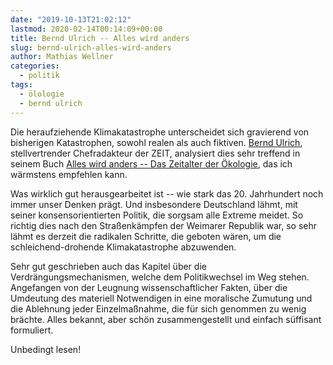 ```yaml
---
date: "2019-10-13T21:02:12"
lastmod: 2020-02-14T00:14:09+00:00
title: Bernd Ulrich -- Alles wird anders
slug: bernd-ulrich-alles-wird-anders
author: Mathias Wellner
categories:
  - politik
tags:
  - ölologie
  - bernd ulrich
---
```


Die heraufziehende Klimakatastrophe unterscheidet sich gravierend von bisherigen Katastrophen, sowohl realen als auch fiktiven. [Bernd Ulrich](https://www.zeit.de/autoren/U/Bernd_Ulrich/index.xml), stellvertrender Chefradakteur der ZEIT, analysiert dies sehr treffend in seinem Buch [Alles wird anders -- Das Zeitalter der Ökologie](https://www.kiwi-verlag.de/buch/alles-wird-anders/978-3-462-05365-4/), das ich wärmstens empfehlen kann.

<!--more-->

Was wirklich gut herausgearbeitet ist -- wie stark das 20. Jahrhundert noch immer unser Denken prägt. Und insbesondere Deutschland lähmt, mit seiner konsensorientierten Politik, die sorgsam alle Extreme meidet. So richtig dies nach den Straßenkämpfen der Weimarer Republik war, so sehr lähmt es derzeit die radikalen Schritte, die geboten wären, um die schleichend-drohende Klimakatastrophe abzuwenden.

Sehr gut geschrieben auch das Kapitel über die Verdrängungsmechanismen, welche dem Politikwechsel im Weg stehen. Angefangen von der Leugnung wissenschaftlicher Fakten, über die Umdeutung des materiell Notwendigen in eine moralische Zumutung und die Ablehnung jeder Einzelmaßnahme, die für sich genommen zu wenig brächte. Alles bekannt, aber schön zusammengestellt und einfach süffisant formuliert.

Unbedingt lesen!
